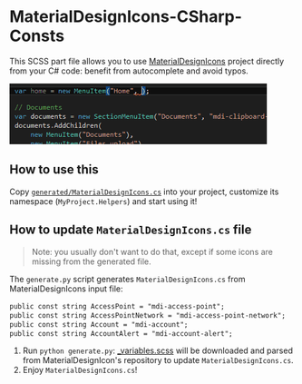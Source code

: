 # MaterialDesignIcons-CSharp-Consts
This SCSS part file allows you to use [MaterialDesignIcons](https://github.com/Templarian/MaterialDesign)
project directly from your C# code: benefit from autocomplete and avoid typos.

![MaterialDesignIcons-CSharp-Consts](doc/screenshot.gif)

## How to use this
Copy [`generated/MaterialDesignIcons.cs`](https://raw.githubusercontent.com/chteuchteu/MaterialDesignIcons-CSharp-Consts/master/generated/MaterialDesignIcons.cs)
into your project, customize its namespace (`MyProject.Helpers`) and start using it!

## How to update `MaterialDesignIcons.cs` file

> Note: you usually don't want to do that, except if some icons are missing from the generated file.

The `generate.py` script generates `MaterialDesignIcons.cs` from MaterialDesignIcons input file:

    public const string AccessPoint = "mdi-access-point";
    public const string AccessPointNetwork = "mdi-access-point-network";
    public const string Account = "mdi-account";
    public const string AccountAlert = "mdi-account-alert";

1. Run `python generate.py`: [_variables.scss](https://raw.githubusercontent.com/Templarian/MaterialDesign-Webfont/master/scss/_variables.scss)
will be downloaded and parsed from MaterialDesignIcon's repository to update `MaterialDesignIcons.cs`.
2. Enjoy `MaterialDesignIcons.cs`!
